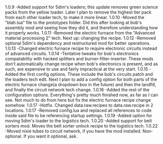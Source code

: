 1.0.9	-Added support for 5dim's loaders; this update removes green science packs from the yellow loader. Later I plan to remove the highest tier pack from each other loader tech, to make it more linear.
1.0.10	-Moved the "blah.lua" file to the prototypes folder. Did this after looking at bob's assembly mod and seeing how they did it, and therefore understanding how it properly works.
1.0.11	-Removed the electric furnace from the "Advanced material processing 2" tech. Next up: changing the recipe.
1.0.12  -Removed optional 5dim's dependency and restructured mod for better operations.
1.0.13  -Changed electric furnace recipe to require electronic circuits instead of advanced circuits.
1.0.14  -Tentative tweaks for bob's electronics compatability with hacked splitters and burner-filter-inserter. These mods don't automatically change recipe when bob's electronics is present, and as such, are expensive to use and fairly impractical at the very start.
1.0.15  -Added the first config options. These include the bob's circuits patch and the loaders tech edit. Next I plan to add a config option for both parts of the electric furnace change(a dropdown box in the future) and then the landfill, and finally the circuit network tech change.
1.0.16  -Added the rest of the configuration options. Everything's pretty much finished now, as far as I can see. Not much to do from here but fix the electric furnace recipe change somehow.
1.0.17  -Hotfix. Changed data.raw.recipes to data.raw.recipe in 2 locations.
1.0.17  -Removed config.lua and replaced all references to code inside said file to be referencing startup settings.
1.0.19  -Added option for moving 5dim's loader to the logistics tech.
1.0.20  -Added support for belt sorters mod. Moves the belt sorter unlock recipe to the logistics tech.
1.0.22  -Moved nixie tubes to circuit network, if you have the mod installed. Non-optional. If you want it optional, ask.